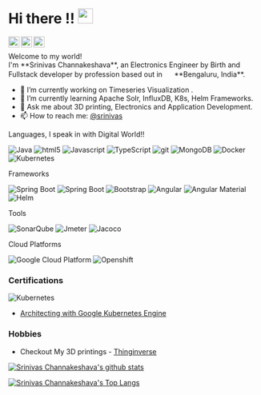 <h1>Hi there  !! <img src="https://emojis.slackmojis.com/emojis/images/1471045852/843/highfive.gif?1471045852" width="30"/> </h1>


<a href="https://twitter.com/srinivasgowda_c">
  <img align="left" alt="Srinivas Channakeshava | Twitter" width="22px" src="https://raw.githubusercontent.com/peterthehan/peterthehan/master/assets/twitter.svg" />
</a>
<a href="https://linkedin.com/in/srinivas-channakeshava-517a3161">
  <img align="left" alt="Srinivas Channakeshava's LinkedIN" width="22px" src="https://raw.githubusercontent.com/peterthehan/peterthehan/master/assets/linkedin.svg" />
</a>
<a href="https://github.com/srinivaschannakeshava">
  <img align="left" alt="Srinivas Channakeshava's LinkedIN" width="22px" src="https://raw.githubusercontent.com/peterthehan/peterthehan/master/assets/github.svg" />
</a>
<br>


<p>Welcome to my world! </br> 
I'm **Srinivas Channakeshava**, an Electronics Engineer by Birth and Fullstack developer by profession based out in <img src="https://cdn4.iconfinder.com/data/icons/world-flags-12/512/Untitled-2-19-256.png" width="16"/> **Bengaluru, India**. </p>

- 🔭 I’m currently working on Timeseries Visualization .
- 🌱 I’m currently learning Apache Solr, InfluxDB, K8s, Helm Frameworks.
- 💬 Ask me about 3D printing, Electronics and Application Development.
- 📫 How to reach me: [@srinivas](https://linkedin.com/in/srinivas-channakeshava-517a3161)

Languages, I speak in with Digital World!!
<p>
<img alt="Java" src="https://img.shields.io/badge/-java-orange?style=flat-square&logo=java&logoColor=white" />
<img alt="html5" src="https://img.shields.io/badge/-HTML5-E34F26?style=flat-square&logo=html5&logoColor=white" />
<img alt="Javascript" src="https://img.shields.io/badge/-javascript-yellow?style=flat-square&logo=javascript&logoColor=white" />
<img alt="TypeScript" src="https://img.shields.io/badge/-TypeScript-007ACC?style=flat-square&logo=typescript&logoColor=white" />
<img alt="git" src="https://img.shields.io/badge/-Git-F05032?style=flat-square&logo=git&logoColor=white" />
<img alt="MongoDB" src="https://img.shields.io/badge/-MongoDB-13aa52?style=flat-square&logo=mongodb&logoColor=white" />
<img alt="Docker" src="https://img.shields.io/badge/-Docker-46a2f1?style=flat-square&logo=docker&logoColor=white" />
<img alt="Kubernetes" src="https://img.shields.io/badge/-Kubernetes-blue?style=flat-square&logo=kubernetes&logoColor=white"/>
</p>
Frameworks
<p>
<img alt="Spring Boot" src="https://img.shields.io/badge/-SpringBoot-green?style=flat-square&logo=spring&logoColor=white"/>
<img alt="Spring Boot" src="https://img.shields.io/badge/-SpringCloud-green?style=flat-square&logo=spring&logoColor=white"/>
<img alt="Bootstrap" src="https://img.shields.io/badge/-Bootstrap-563d7c?style=flat-square&logo=bootstrap&logoColor=white"/>
<img alt="Angular" src="https://img.shields.io/badge/-Angular-DD0031?style=flat-square&logo=angular&logoColor=white" />
<img alt="Angular Material" src="https://img.shields.io/badge/-AngularMaterial-3f51b5?style=flat-square&logo=angular&logoColor=white" />
<img alt="Helm" src="https://img.shields.io/badge/-helm-091C84?style=flat-square&logo=helm&logoColor=white" />
</p>
Tools
<p>
<img alt="SonarQube" src="https://img.shields.io/badge/-Sonarqube-4c9bd6?style=flat-square&logo=sonarqube&logoColor=white" />
<img alt="Jmeter" src="https://img.shields.io/badge/-Jmeter-maroon?style=flat-square&logo=jmeter&logoColor=white" />
<img alt="Jacoco" src="https://img.shields.io/badge/-Jacoco-red?style=flat-square&logo=jacoco&logoColor=white" />
</p>
Cloud Platforms
<p>
<img alt="Google Cloud Platform" src="https://img.shields.io/badge/-Google_Cloud_Platform-1a73e8?style=flat-square&logo=google-cloud&logoColor=white" />
<img alt="Openshift" src="https://img.shields.io/badge/-Openshift-darkred?style=flat-square&logo=openshift&logoColor=white"/>
</p>

### Certifications

<img alt="Kubernetes" src="https://img.shields.io/badge/-Kubernetes-blue?style=flat-square&logo=kubernetes&logoColor=white"/>

 - [Architecting with Google Kubernetes Engine](https://www.coursera.org/account/accomplishments/specialization/39AGJZXH8QKC)

### Hobbies

- Checkout My 3D printings - [Thinginverse](https://www.thingiverse.com/srini91/designs)
  

[![Srinivas Channakeshava's github stats](https://github-readme-stats.vercel.app/api?username=srinivaschannakeshava&count_private=true&show_icons=true)]()

[![Srinivas Channakeshava's Top Langs](https://github-readme-stats.vercel.app/api/top-langs/?username=srinivaschannakeshava&langs_count=8&layout=compact)]()



